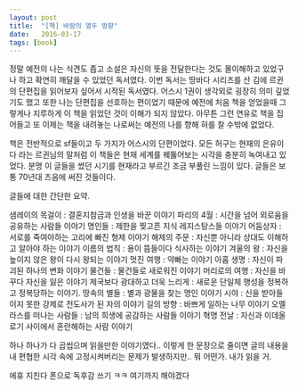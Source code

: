```yaml
---
layout: post
title:  "[책] 바람의 열두 방향"
date:   2016-03-17
tags: [book]
---
```


정말 예전의 나는 식견도 좁고 소설은 자신의 뜻을 전달한다는 것도 몰이해하고 있었구나 하고 확연히 깨달을 수 있었던 독서였다. 이번 독서는 땅바다 시리즈를 산 김에 르귄의 단편집을 읽어보자 싶어서 시작된 독서였다. 어스시 1권이 생각외로 굉장히 의미 깊었기도 했고 또한 나는 단편집을 선호하는 편이었기 때문에 예전에 처음 책을 얻었을때 그렇게나 지루하게 이 책을 읽었던 것이 이해가 되지 않았다. 아무튼 그런 연유로 책을 집어들고 또 이제는 책을 내려놓는 나로써는 예전의 나를 향해 혀를 찰 수밖에 없었다. 

  책은 전반적으로 sf들이고 두 가지가 어스시의 단편이었다. 모든 허구는 현재의 은유이다 라는 르귄님의 말처럼 이 책들은 현재 세계를 꿰뚫어보는 시각을 충분히 녹여내고 있었다. 분명 이 글들을 썼던 시기를 현재라고 부르긴 조금 부풀린 느낌이 있다. 글들은 보통 70년대 즈음에 써진 것들이다. 

  글들에 대한 간단한 요약. 

  샘레이의 목걸이 : 결혼지참금과 인생을 바꾼 이야기 
  파리의 4월 : 시간을 넘어 외로움을 공유하는 사람들 이야기 
  명인들 : 제한을 찢고픈 지식 레지스탕스들 이야기 
  어둠상자 : 서로를 죽여야하는 고리에 빠진 형제 이야기 
  해제의 주문 : 자신뿐 아니라 상대도 이해하고 알아야 하는 이야기 
  이름의 법칙 : 용이 뜸들이다 식사하는 이야기 
  겨울의 왕 : 자신을 높이지 않은 왕이 다시 왕되는 이야기 
  멋진 여행 : 약빠는 이야기 
  아홉 생명 : 자신이 파괴된 하나의 변화 이야기 
  물건들 : 물건들로 새로워진 이야기 
  머리로의 여행 : 자신을 바꾸다 자신을 잃은 이야기 
  제국보다 광대하고 더욱 느리게 : 새로운 단일체 행성을 정복하고 정복당하는 이야기. 
  땅속의 별들 : 별과 광물을 찾는 명인 이야기 
  시야 : 신을 받아들이지 못한 강제로 전도사가 된 자의 이야기 
  길의 방향 : 바쁘게 일하는 나무 이야기 
  오멜라스를 떠나는 사람들 : 남의 희생에 공감하는 사람들 이야기 
  혁명 전날 : 자신과 이데올로기 사이에서 혼란해하는 사람 이야기 

  하나 하나가 다 곱씹으며 읽을만한 이야기였다.. 이렇게 한 문장으로 줄이면 글의 내용을 내 편협한 시각 속에 고정시켜버리는 문제가 발생하지만.. 뭐 어떤가. 내가 읽을 거. 

  에휴 지친다 폰으로 독후감 쓰기 ㅋㅋ 여기까지 해야겠다